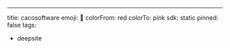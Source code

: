 ---
title: cacosoftware
emoji: 🐳
colorFrom: red
colorTo: pink
sdk: static
pinned: false
tags:
  - deepsite
